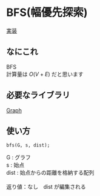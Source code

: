 # BFS(幅優先探索)
[実装](https://github.com/Oxojo/Oxojo-Library/blob/main/Graph/bfs.cpp)

## なにこれ
BFS<br>
計算量は $O(V + E)$ だと思います

## 必要なライブラリ
[Graph](https://github.com/Oxojo/Oxojo-Library/blob/main/Graph/Graph.cpp)

## 使い方
```
bfs(G, s, dist);
```
G : グラフ<br>
s : 始点<br>
dist : 始点からの距離を格納する配列<br>
<br>
返り値：なし　dist が編集される
